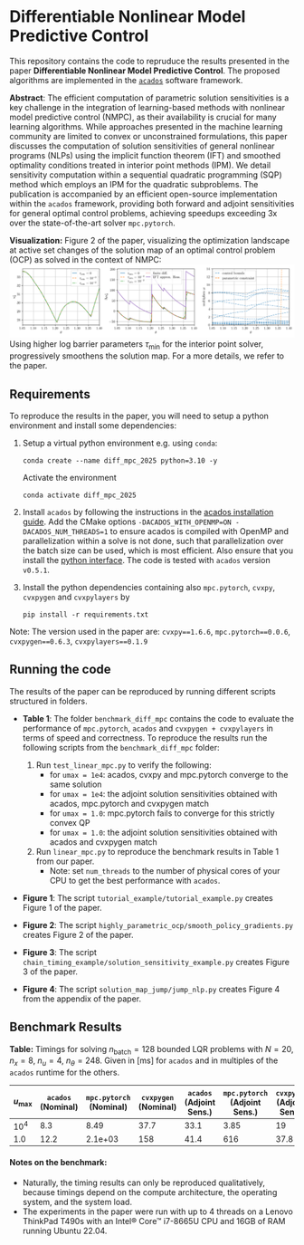 # Differentiable Nonlinear Model Predictive Control

This repository contains the code to repruduce the results presented in the paper **Differentiable Nonlinear Model Predictive Control**.
The proposed algorithms are implemented in the [`acados`](https://github.com/acados/acados) software framework.

**Abstract**: The efficient computation of parametric solution sensitivities is a key challenge in the integration of learning-based methods with nonlinear model predictive control (NMPC), as their availability is crucial for many learning algorithms.
While approaches presented in the machine learning community are limited to convex or unconstrained formulations, this paper discusses the computation of solution sensitivities of general nonlinear programs (NLPs) using the implicit function theorem (IFT) and smoothed optimality conditions treated in interior point methods (IPM).
We detail sensitivity computation within a sequential quadratic programming (SQP) method which employs an IPM for the quadratic subproblems.
The publication is accompanied by an efficient open-source implementation within the $\texttt{acados}$ framework, providing both forward and adjoint sensitivities for general optimal control problems, achieving speedups exceeding 3x over the state-of-the-art solver $\texttt{mpc.pytorch}$.

**Visualization:** Figure 2 of the paper, visualizing the optimization landscape at active set changes of the solution map of an optimal control problem (OCP) as solved in the context of NMPC:
![Smoothed Solution Sensitivities](./figures/smoothed_solution_sensitivities_horizontal.png)
Using higher log barrier parameters $\tau_\textrm{min}$ for the interior point solver, progressively smoothens the solution map.
For a more details, we refer to the paper.

## Requirements

To reproduce the results in the paper, you will need to setup a python environment and install some dependencies:

1. Setup a virtual python environment e.g. using `conda`:
    ```
    conda create --name diff_mpc_2025 python=3.10 -y
    ```
    Activate the environment
    ```
    conda activate diff_mpc_2025
    ```

2. Install `acados` by following the instructions in the [acados installation guide](https://docs.acados.org/installation/index.html).
Add the CMake options `-DACADOS_WITH_OPENMP=ON -DACADOS_NUM_THREADS=1` to ensure acados is compiled with OpenMP and parallelization within a solve is not done, such that parallelization over the batch size can be used, which is most efficient.
Also ensure that you install the [python interface](https://docs.acados.org/python_interface/index.html).
The code is tested with `acados` version `v0.5.1`.

3. Install the python dependencies containing also `mpc.pytorch`, `cvxpy`, `cvxpygen` and `cvxpylayers` by
    ```
    pip install -r requirements.txt
    ```
Note: The version used in the paper are: `cvxpy==1.6.6`, `mpc.pytorch==0.0.6`, `cvxpygen==0.6.3`, `cvxpylayers==0.1.9`

## Running the code
The results of the paper can be reproduced by running different scripts structured in folders.

- **Table 1**: The folder `benchmark_diff_mpc` contains the code to evaluate the performance of `mpc.pytorch`, `acados` and `cvxpygen + cvxpylayers` in terms of speed and correctness.
To reproduce the results run the following scripts from the `benchmark_diff_mpc` folder:

    1. Run `test_linear_mpc.py` to verify the following:
        - for `umax = 1e4`: acados, cvxpy and mpc.pytorch converge to the same solution
        - for `umax = 1e4`: the adjoint solution sensitivities obtained with acados, mpc.pytorch and cvxpygen match
        - for `umax = 1.0`: mpc.pytorch fails to converge for this strictly convex QP
        - for `umax = 1.0`: the adjoint solution sensitivities obtained with acados and cvxpygen match
    2. Run `linear_mpc.py` to reproduce the benchmark results in Table 1 from our paper.
        - Note: set `num_threads` to the number of physical cores of your CPU to get the best performance with `acados`.

- **Figure 1**: The script `tutorial_example/tutorial_example.py` creates Figure 1 of the paper.
- **Figure 2**: The script `highly_parametric_ocp/smooth_policy_gradients.py` creates Figure 2 of the paper.
- **Figure 3**: The script `chain_timing_example/solution_sensitivity_example.py` creates Figure 3 of the paper.
- **Figure 4**: The script `solution_map_jump/jump_nlp.py` creates Figure 4 from the appendix of the paper.


## Benchmark Results
**Table:** Timings for solving $n_{\mathrm{batch}} = 128$ bounded LQR problems with $N = 20$, $n_x = 8$, $n_u = 4$, $n_\theta = 248$. Given in [ms] for `acados` and in multiples of the `acados` runtime for the others.

| $u_{\mathrm{max}}$ | `acados` (Nominal) | `mpc.pytorch` (Nominal) | `cvxpygen` (Nominal) | `acados` (Adjoint Sens.) | `mpc.pytorch` (Adjoint Sens.) | `cvxpygen` (Adjoint Sens.) |
|---------------|------------------|-----------------------|-------------------|-------------------------|--------------------------|-------------------------|
| $10^4$ | 8.3 | 8.49 | 37.7 | 33.1 | 3.85 | 19 |
| $1.0$ | 12.2 | 2.1e+03 | 158 | 41.4 | 616 | 37.8 |



#### Notes on the benchmark:
- Naturally, the timing results can only be reproduced qualitatively, because timings depend on the compute architecture, the operating system, and the system load.
- The experiments in the paper were run with up to 4 threads on a Lenovo ThinkPad T490s with an Intel® Core™ i7-8665U CPU and 16GB of RAM running Ubuntu 22.04.
